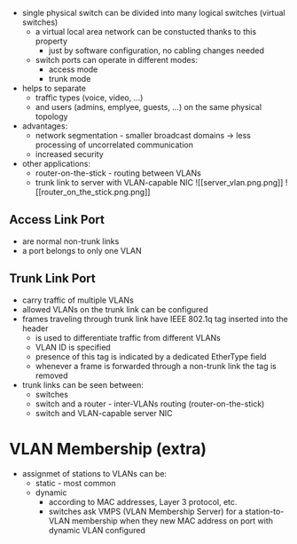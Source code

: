 - single physical switch can be divided into many logical switches (virtual switches)
	- a virtual local area network can be constucted thanks to this property
		- just by software configuration, no cabling changes needed
	- switch ports can operate in different modes:
		- access mode
		- trunk mode
- helps to separate 
	- traffic types (voice, video, ...) 
	- and users (admins, emplyee, guests, ...) on the same physical topology
- advantages:
	- network segmentation - smaller broadcast domains -> less processing of uncorrelated communication
	- increased security
- other applications:
	- router-on-the-stick - routing between VLANs
	- trunk link to server with VLAN-capable NIC
![[server_vlan.png.png]]
![[router_on_the_stick.png.png]]
## Access Link Port
- are normal non-trunk links
- a port belongs to only one VLAN
## Trunk Link Port
- carry traffic of multiple VLANs
- allowed VLANs on the trunk link can be configured
- frames traveling through trunk link have IEEE 802.1q tag inserted into the header
	- is used to differentiate traffic from different VLANs
	- VLAN ID is specified
	- presence of this tag is indicated by a dedicated EtherType field
	- whenever a frame is forwarded through a non-trunk link the tag is removed
- trunk links can be seen between: 
	- switches
	- switch and a router - inter-VLANs routing (router-on-the-stick)
	- switch and VLAN-capable server NIC

# VLAN Membership (extra)
- assignmet of stations to VLANs can be:
	- static - most common
	- dynamic 
		- according to MAC addresses, Layer 3 protocol, etc.
		- switches ask VMPS (VLAN Membership Server) for a station-to-VLAN membership when they new MAC address on port with dynamic VLAN configured
	